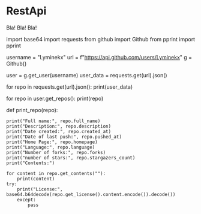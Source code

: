 # RestApi
Bla! Bla! Bla!

import base64
import requests
from github import Github
from pprint import pprint

username = "Lyminekx"
url = f"https://api.github.com/users/Lyminekx"
g = Github()

user = g.get_user(username)
user_data = requests.get(url).json()


for repo in requests.get(url).json():
    print(user_data)

for repo in user.get_repos():
    print(repo)

def print_repo(repo):
    
    print("Full name:", repo.full_name)
    print("Description:", repo.description)
    print("Date created:", repo.created_at)
    print("Date of last push:", repo.pushed_at)
    print("Home Page:", repo.homepage)
    print("Language:", repo.language)
    print("Number of forks:", repo.forks)
    print("number of stars:", repo.stargazers_count)
    print("Contents:")

    for content in repo.get_contents(""):
        print(content)
    try:
        print("License:", base64.b64decode(repo.get_license().content.encode()).decode())
        except:
            pass
